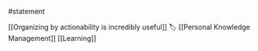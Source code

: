 #statement 

[[Organizing by actionability is incredibly useful]] 
🏷 [[Personal Knowledge Management]] [[Learning]]